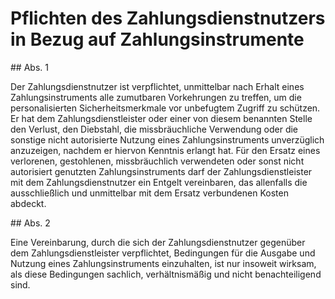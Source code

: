 # Pflichten des Zahlungsdienstnutzers in Bezug auf Zahlungsinstrumente



\#\# Abs. 1

 Der Zahlungsdienstnutzer ist verpflichtet, unmittelbar nach Erhalt eines Zahlungsinstruments alle zumutbaren Vorkehrungen zu treffen, um die personalisierten Sicherheitsmerkmale vor unbefugtem Zugriff zu schützen. Er hat dem Zahlungsdienstleister oder einer von diesem benannten Stelle den Verlust, den Diebstahl, die missbräuchliche Verwendung oder die sonstige nicht autorisierte Nutzung eines Zahlungsinstruments unverzüglich anzuzeigen, nachdem er hiervon Kenntnis erlangt hat. Für den Ersatz eines verlorenen, gestohlenen, missbräuchlich verwendeten oder sonst nicht autorisiert genutzten Zahlungsinstruments darf der Zahlungsdienstleister mit dem Zahlungsdienstnutzer ein Entgelt vereinbaren, das allenfalls die ausschließlich und unmittelbar mit dem Ersatz verbundenen Kosten abdeckt.

\#\# Abs. 2

 Eine Vereinbarung, durch die sich der Zahlungsdienstnutzer gegenüber dem Zahlungsdienstleister verpflichtet, Bedingungen für die Ausgabe und Nutzung eines Zahlungsinstruments einzuhalten, ist nur insoweit wirksam, als diese Bedingungen sachlich, verhältnismäßig und nicht benachteiligend sind. 


